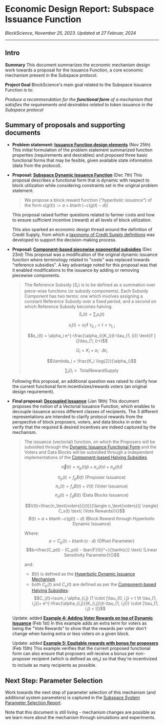 # Economic Design Report: Subspace Issuance Function
*BlockScience, November 25, 2023. Updated at 27 Februar, 2024*

--- 
## Intro
**Summary**
This document summarizes the economic mechanism design work towards a proposal for the Issuance Function, a core economic mechanism present in the Subspace protocol.

**Project Goal**
BlockScience's main goal related to the Subspace Issuance Function is to:

*Produce a recommendation for the **functional form** of a mechanism that satisfies the requirements and desirables related to token issuance in the Subspace protocol*



## Summary of proposals and supporting documents

* **Problem statement: [Issuance Function design elements](https://hackmd.io/@blockscience/rJDEKiQBa)** (Nov 25th)
This initial formulation of the problem statement summarized function properties (requirements and desirables) and proposed three basic functional forms that may be fesible, given available state information (data from the protocol).

* **Proposal: [Subspace Dynamic Issuance Function](https://hackmd.io/GUzjDVm0TW2CulWAbetBWA?view)** (Dec 7th)
This proposal describes a functional form that is dynamic with respect to block utilization while considering constraints set in the original problem statement.

    > We propose a block reward function (*"hyperbolic issuance"*) of the form $s(g(t)) := a + b \tanh(-c(g(t) - d))$

    This proposal raised further questions related to farmer costs and how to ensure sufficient incentive (reward) at all levels of block utilization.

    This also sparked an economic design thread around the definition of Credit Supply, from which a [taxonomy of Credit Supply definitions](https://hackmd.io/@blockscience/SJrmGneDT) was developed to support the decision-making process.

* **Proposal: [Component-based piecewise exponential subsidies](https://hackmd.io/zu1jRV27SBy_HjPp_vKpYg?view)** (Dec 23rd)
This proposal was a modification of the original dynamic issuance function where terminology related to "costs" was replaced towards "reference subsidies". A key advantage noted for this proposal was that it enabled modifications to the issuance by adding or removing piecewise components.

    > The Reference Subsidy ($S_r$) is to be defined as a summation over piece-wise functions (or subsidy components). Each Subsidy Component has two terms: one which involves assigning a constant Reference Subsidy over a fixed period, and a second on which Reference Subsidy becomes halving.
    > $$S_r(t) = \sum_i s_i(t)$$
    > 
    > $$s_i(t) = \alpha_i \text{if }{}\tau_{0, i}<t<\tau_{1, i}$$
    > 
    > $$s_i(t) = \alpha_i e^{-\frac{\alpha_i}{K_i}(t-\tau_{1, i})} \text{if }{}\tau_{1, i}<t$$
    > 
    > $$\Omega_i = K_i + \alpha_i \cdot \Delta \tau_i$$
    > 
    > $$\lambda_i = \frac{K_i \log{2}}{\alpha_i}$$
    > 
    > $$\sum_i \Omega_i < \text{          TotalRewardSupply}{}$$
    > 

    Following this proposal, an additional question was raised to clarify how the current functional form incentivizes/rewards voters (an original design requirement).

* **Final proposal: [Decoupled Issuance](https://hackmd.io/@blockscience/SkEPigvFa)** (Jan 18th)
This document proposes the notion of a Vectorial Issuance Function, which enables to decouple issuance across different classes of recipients. The 3 different representations are intended to clarify protocol rewards from the perspective of block proposers, voters, and data blocks in order to verify that the required & desired incentives are indeed captured by the mechanism.

    >The issuance (vectorial) function, on which the Proposers will be subsidied through the [Dynamic Issuance Functional Form](/GUzjDVm0TW2CulWAbetBWA) and the Voters and Data Blocks will be subsidied through a independent implementations of the [Component-based Halving Subsidies ](/zu1jRV27SBy_HjPp_vKpYg)
    >
    >
    >
    >$$\vec{\pi}(t) = \pi_p(t) \hat{p} + \pi_v(t) \hat{v} + \pi_d(t) \hat{d}$$
    >
    >$$\pi_p(t) = f_p B(t)  \text{          (Proposer Issuance)}{}$$
    >$$\pi_v(t) = f_v B(t) + V(t) \text{          (Voter Issuance)}{}$$
    >$$\pi_d(t) = f_d B(t) \text{          (Data Blocks Issuance)}{}$$
    >
    >$$V(t)=\frac{n_\text{voters}{}(t)}{\langle n_\text{voters}{} \rangle} C_v(t) \text{          (Vote Rewards)}{}$$
    >$$B(t) = a+b \tanh{-c (g(t)-d)} \text{          (Block Reward through Hyperbolic Dynamic Issuance)}{}$$
    >
    >Where:
    >$$a=C_p(t)-b\tanh{(c\cdot d)} \text{          (Offset Parameter)}{}$$
    >$$b=\frac{C_p(t) - (C_p(t) - \bar{F}(t))^+}{\tanh{c}} \text{          (Linear Sensitivity Parameter)}{}$$
    >
    >and:
    >* $B(t)$ is defined as the [Hyperbolic Dynamic Issuance Mechanism](https://hackmd.io/GUzjDVm0TW2CulWAbetBWA?view)
    >* both $C_p(t)$ and $C_v(t)$ are defined as per the [Component-based Halving Subsidies](/zu1jRV27SBy_HjPp_vKpYg):
    >$$C_j(t)=\sum_i \alpha_{i,j} (1 \cdot [\tau_{0, i,j} < t \lt \tau_{1, i,j}]+ e^{-\frac{\alpha_{i,j}}{K_{i,j}}(t-\tau_{1, i,j})} \cdot [\tau_{1, i,j} < t])$$

    Update: added **[Example 4: Adding Voter Rewards on top of Dynamic Issuance](https://hackmd.io/@blockscience/SkEPigvFa#Example-4-Adding-Voter-Rewards-on-top-of-Dynamic-Issuance)** (Feb 1st)
    In this example adds an extra term for voters as being the "Vote Rewards" to show that the rewards per voter don't change when having extra or less voters on a given block.

    Update: added **[Example 5: Equitable rewards with bonus for proposers](https://hackmd.io/w7mKLY7kRZ2Tm7FAaL3ibQ?both#Example-5-Equitable-Rewards-with-Bonus-for-Proposers)** (Feb 15th)
This example verifies that the current proposed functional form can also ensure that proposers will receive a bonus per non-proposer recipient (which is defined as $\alpha \pi_n$) so that they're incentivized to include as many recipients as possible.



## Next Step: Parameter Selection
Work towards the next step of parameter selection of this mechanism (and additional system parameters) is captured in the [Subspace System Parameter Selection Report](https://hackmd.io/UUqsTyzaQd2l2yANtLV3Pg?view).

Note that this document is still living - mechanism changes are possible as we learn more about the mechanism through simulations and experiments.
